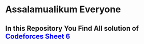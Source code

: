<h1>Assalamualikum Everyone</h1>
<h2>In this Repository You Find All solution of <font color="Blue"> Codeforces Sheet 6 </font></h2>
